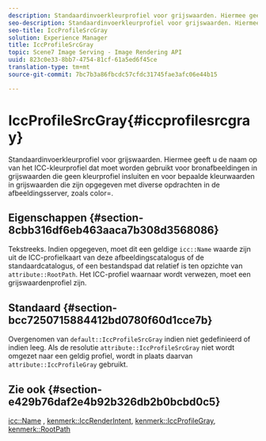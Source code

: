 ```yaml
---
description: Standaardinvoerkleurprofiel voor grijswaarden. Hiermee geeft u de naam op van het ICC-kleurprofiel dat moet worden gebruikt voor bronafbeeldingen in grijswaarden die geen kleurprofiel insluiten en voor bepaalde kleurwaarden in grijswaarden die zijn opgegeven met diverse opdrachten in de afbeeldingsserver, zoals color=.
seo-description: Standaardinvoerkleurprofiel voor grijswaarden. Hiermee geeft u de naam op van het ICC-kleurprofiel dat moet worden gebruikt voor bronafbeeldingen in grijswaarden die geen kleurprofiel insluiten en voor bepaalde kleurwaarden in grijswaarden die zijn opgegeven met diverse opdrachten in de afbeeldingsserver, zoals color=.
seo-title: IccProfileSrcGray
solution: Experience Manager
title: IccProfileSrcGray
topic: Scene7 Image Serving - Image Rendering API
uuid: 823c0e33-8bb7-4754-81cf-61a5ed6f45ce
translation-type: tm+mt
source-git-commit: 7bc7b3a86fbcdc57cfdc31745fae3afc06e44b15

---
```



# IccProfileSrcGray{#iccprofilesrcgray}

Standaardinvoerkleurprofiel voor grijswaarden. Hiermee geeft u de naam op van het ICC-kleurprofiel dat moet worden gebruikt voor bronafbeeldingen in grijswaarden die geen kleurprofiel insluiten en voor bepaalde kleurwaarden in grijswaarden die zijn opgegeven met diverse opdrachten in de afbeeldingsserver, zoals color=.

## Eigenschappen {#section-8cbb316df6eb463aaca7b308d3568086}

Tekstreeks. Indien opgegeven, moet dit een geldige `icc::Name` waarde zijn uit de ICC-profielkaart van deze afbeeldingscatalogus of de standaardcatalogus, of een bestandspad dat relatief is ten opzichte van `attribute::RootPath`. Het ICC-profiel waarnaar wordt verwezen, moet een grijswaardenprofiel zijn.

## Standaard {#section-bcc7250715884412bd0780f60d1cce7b}

Overgenomen van `default::IccProfileSrcGray` indien niet gedefinieerd of indien leeg. Als de resolutie `attribute::IccProfileSrcGray` niet wordt omgezet naar een geldig profiel, wordt in plaats daarvan `attribute::IccProfileGray` gebruikt.

## Zie ook {#section-e429b76daf2e4b92b326db2b0bcbd0c5}

[icc::Name](../../../../../is-api/image-catalog/image-serving-api-ref/c-image-catalog-reference/c-icc-profile-map-reference/r-name-icc.md#reference-9e7d3c8e35434981a3dfac66b8946cbe) , [kenmerk::IccRenderIntent](../../../../../is-api/image-catalog/image-serving-api-ref/c-image-catalog-reference/c-attributes-reference/r-iccrenderintent.md#reference-012f207f28bd4406a5368d23ed95a51f), [kenmerk::IccProfileGray](../../../../../is-api/image-catalog/image-serving-api-ref/c-image-catalog-reference/c-attributes-reference/r-iccprofilegray.md#reference-13822a1596e440eea0492e86d88dad35), [kenmerk::RootPath](../../../../../is-api/image-catalog/image-serving-api-ref/c-image-catalog-reference/c-attributes-reference/r-rootpath.md#reference-17d57e5967be403b8408fa7214017494)
